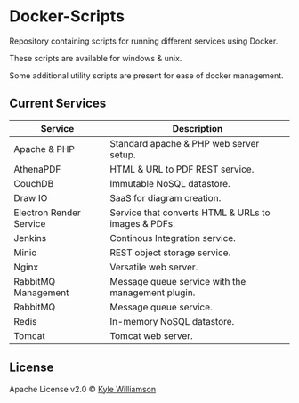 # Docker-Scripts

Repository containing scripts for running different services using Docker.

These scripts are available for windows & unix.

Some additional utility scripts are present for ease of docker management.

## Current Services

Service | Description
------------ | -------------
Apache & PHP | Standard apache & PHP web server setup.
AthenaPDF | HTML & URL to PDF REST service.
CouchDB | Immutable NoSQL datastore.
Draw IO | SaaS for diagram creation.
Electron Render Service | Service that converts HTML & URLs to images & PDFs.
Jenkins | Continous Integration service.
Minio | REST object storage service.
Nginx | Versatile web server.
RabbitMQ Management | Message queue service with the management plugin.
RabbitMQ | Message queue service.
Redis | In-memory NoSQL datastore.
Tomcat | Tomcat web server.

## License
Apache License v2.0 © [Kyle Williamson ](https://github.com/kyledmw)
